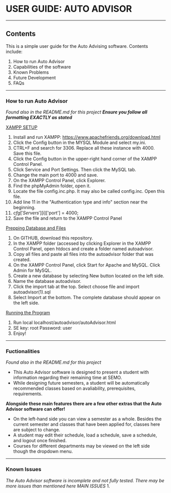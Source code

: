 # USER GUIDE: AUTO ADVISOR
---
## Contents
This is a simple user guide for the Auto Advising software.
Contents include:
1. How to run Auto Advisor
2. Capabilities of the software
3. Known Problems
4. Future Development
5. FAQs
---

### How to run Auto Advisor

*Found also in the README.md for this project*
***Ensure you follow all formatting EXACTLY as stated***

<ins>XAMPP SETUP</ins>
1. Install and run XAMPP: https://www.apachefriends.org/download.html
2. Click the Config button in the MYSQL Module and select my.ini.
3. CTRL+F and search for 3306. Replace all these instance with 4000. Save this file.
4. Click the Config button in the upper-right hand corner of the XAMPP Control Panel.
5. Click Service and Port Settings. Then click the MySQL tab. 
6. Change the main port to 4000 and save.
7. On the XAMPP Control Panel, click Explorer.
8. Find the phpMyAdmin folder, open it.
9. Locate the file config.inc.php. It may also be called config.inc. Open this file.
10. Add line 11 in the "Authentication type and info" section near the beginning.
11. $cfg['Servers'][$i]['port'] = 4000;
12. Save the file and return to the XAMPP Control Panel

<ins>Prepping Database and Files</ins>
1. On GITHUB, download this repository.
2. In the XAMPP folder (accessed by clicking Explorer in the XAMPP Control Panel, open htdocs and create a folder named autoadvisor.
3. Copy all files and paste all files into the autoadvisor folder that was created.
4. On the XAMPP Control Panel, click Start for Apache and MySQL. Click Admin for MySQL.
5. Create a new database by selecting New button located on the left side.
6. Name the database autoadvisor.
7. Click the import tab at the top. Select choose file and import autoadvisor(1).sql
8. Select Import at the bottom. The complete database should appear on the left side.

<ins>Running the Program</ins>
1. Run local localhost/autoadvisor/autoAdvisor.html
2. SE key: root    Password: user
3. Enjoy!

---
### Fuctionalities

*Found also in the README.md for this project*

* This Auto Advisor software is designed to present a student with information regarding their remaining time at SEMO.
* While designing future semesters, a student will be automatically recommended classes based on avaliability, prerequisites, requirements.

**Alongside these main features there are a few other extras that the Auto Advisor software can offer!**
* On the left-hand side you can view a semester as a whole. Besides the current semester and classes that have been applied for, classes here are subject to change.
* A student may edit their schedule, load a schedule, save a schedule, and logout once finished.
* Courses for different departments may be viewed on the left side though the dropdown menu.

---

### Known Issues

*The Auto Advisor software is incomplete and not fully tested. There may be more issues than mentioned here*
_MAIN ISSUES_
1. 
